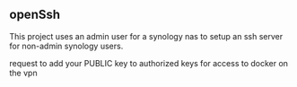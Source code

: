 ## openSsh

This project uses an admin user for a synology nas to setup an ssh server for non-admin synology users.

request to add your PUBLIC key to authorized keys for access to docker on the vpn